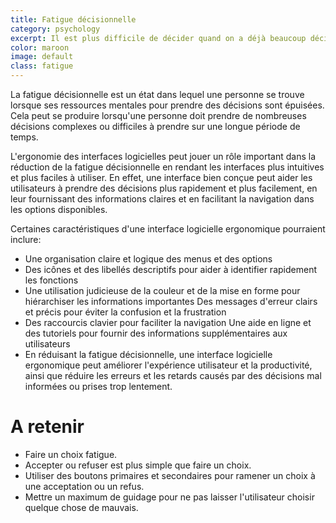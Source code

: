 ```yaml
---
title: Fatigue décisionnelle
category: psychology
excerpt: Il est plus difficile de décider quand on a déjà beaucoup décidé.
color: maroon
image: default
class: fatigue
---
```


La fatigue décisionnelle est un état dans lequel une personne se trouve lorsque ses ressources mentales pour prendre des décisions sont épuisées. Cela peut se produire lorsqu'une personne doit prendre de nombreuses décisions complexes ou difficiles à prendre sur une longue période de temps.

L'ergonomie des interfaces logicielles peut jouer un rôle important dans la réduction de la fatigue décisionnelle en rendant les interfaces plus intuitives et plus faciles à utiliser. En effet, une interface bien conçue peut aider les utilisateurs à prendre des décisions plus rapidement et plus facilement, en leur fournissant des informations claires et en facilitant la navigation dans les options disponibles.

Certaines caractéristiques d'une interface logicielle ergonomique pourraient inclure:

- Une organisation claire et logique des menus et des options
- Des icônes et des libellés descriptifs pour aider à identifier rapidement les
  fonctions
- Une utilisation judicieuse de la couleur et de la mise en forme pour
  hiérarchiser les informations importantes Des messages d'erreur clairs et
  précis pour éviter la confusion et la frustration
- Des raccourcis clavier pour faciliter la navigation Une aide en ligne et des
  tutoriels pour fournir des informations supplémentaires aux utilisateurs
- En réduisant la fatigue décisionnelle, une interface logicielle ergonomique
  peut améliorer l'expérience utilisateur et la productivité, ainsi que réduire
  les erreurs et les retards causés par des décisions mal informées ou prises
  trop lentement.

# A retenir

- Faire un choix fatigue.
- Accepter ou refuser est plus simple que faire un choix.
- Utiliser des boutons primaires et secondaires pour ramener un choix à une acceptation ou un refus.
- Mettre un maximum de guidage pour ne pas laisser l'utilisateur choisir quelque chose de mauvais.

